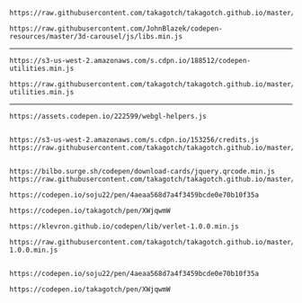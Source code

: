 


```
https://raw.githubusercontent.com/takagotch/takagotch.github.io/master/codepen/TweenMax/libs.min.js
```

```
https://raw.githubusercontent.com/JohnBlazek/codepen-resources/master/3d-carousel/js/libs.min.js
```

---

```
https://s3-us-west-2.amazonaws.com/s.cdpn.io/188512/codepen-utilities.min.js
```

```
https://raw.githubusercontent.com/takagotch/takagotch.github.io/master/codepen/codepen-utilities.min.js

```


---

```
https://assets.codepen.io/222599/webgl-helpers.js
```

```
```


```
https://s3-us-west-2.amazonaws.com/s.cdpn.io/153256/credits.js
https://raw.githubusercontent.com/takagotch/takagotch.github.io/master/codepen/credits.js


https://bilbo.surge.sh/codepen/download-cards/jquery.qrcode.min.js
https://raw.githubusercontent.com/takagotch/takagotch.github.io/master/codepen/jquery.qrcode.min.js

```


```
https://codepen.io/soju22/pen/4aeaa568d7a4f3459bcde0e70b10f35a

https://codepen.io/takagotch/pen/XWjqwmW
```



```
https://klevron.github.io/codepen/lib/verlet-1.0.0.min.js

https://raw.githubusercontent.com/takagotch/takagotch.github.io/master/codepen/verlet-1.0.0.min.js


https://codepen.io/soju22/pen/4aeaa568d7a4f3459bcde0e70b10f35a

https://codepen.io/takagotch/pen/XWjqwmW
```


```



```


```
```


```
```


```
```


```
```


```
```


```
```


```
```


```
```


```
```


```
```




